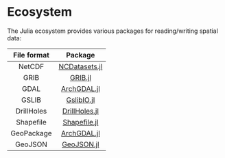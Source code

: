 # Ecosystem

The Julia ecosystem provides various packages for reading/writing spatial data:

| File format | Package |
|:-----------:|:-------:|
| NetCDF      | [NCDatasets.jl](https://github.com/Alexander-Barth/NCDatasets.jl) |
| GRIB        | [GRIB.jl](https://github.com/weech/GRIB.jl) |
| GDAL        | [ArchGDAL.jl](https://github.com/yeesian/ArchGDAL.jl) |
| GSLIB       | [GslibIO.jl](https://github.com/JuliaEarth/GslibIO.jl) |
| DrillHoles  | [DrillHoles.jl](https://github.com/JuliaEarth/DrillHoles.jl) |
| Shapefile   | [Shapefile.jl](https://github.com/JuliaGeo/Shapefile.jl) |
| GeoPackage  | [ArchGDAL.jl](https://github.com/yeesian/ArchGDAL.jl) |
| GeoJSON     | [GeoJSON.jl](https://github.com/JuliaGeo/GeoJSON.jl) |
